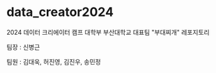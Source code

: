 # data_creator2024

2024 데이터 크리에이터 캠프 대학부 부산대학교 대표팀 "부대찌개" 레포지토리

팀장 : 신병근

팀원 : 김대욱, 허진영, 김진우, 송민정


